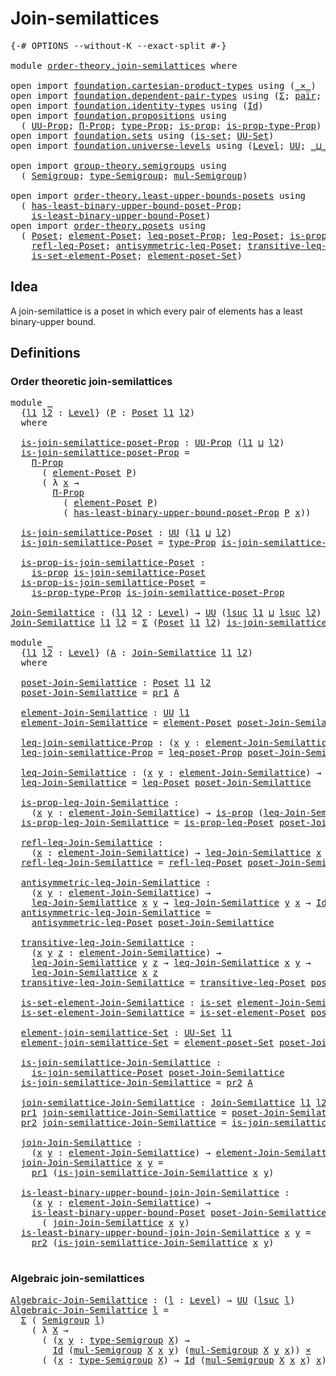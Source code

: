 # Join-semilattices

<pre class="Agda"><a id="30" class="Symbol">{-#</a> <a id="34" class="Keyword">OPTIONS</a> <a id="42" class="Pragma">--without-K</a> <a id="54" class="Pragma">--exact-split</a> <a id="68" class="Symbol">#-}</a>

<a id="73" class="Keyword">module</a> <a id="80" href="order-theory.join-semilattices.html" class="Module">order-theory.join-semilattices</a> <a id="111" class="Keyword">where</a>

<a id="118" class="Keyword">open</a> <a id="123" class="Keyword">import</a> <a id="130" href="foundation.cartesian-product-types.html" class="Module">foundation.cartesian-product-types</a> <a id="165" class="Keyword">using</a> <a id="171" class="Symbol">(</a><a id="172" href="foundation-core.cartesian-product-types.html#590" class="Function Operator">_×_</a><a id="175" class="Symbol">)</a>
<a id="177" class="Keyword">open</a> <a id="182" class="Keyword">import</a> <a id="189" href="foundation.dependent-pair-types.html" class="Module">foundation.dependent-pair-types</a> <a id="221" class="Keyword">using</a> <a id="227" class="Symbol">(</a><a id="228" href="foundation-core.dependent-pair-types.html#515" class="Record">Σ</a><a id="229" class="Symbol">;</a> <a id="231" href="foundation-core.dependent-pair-types.html#588" class="InductiveConstructor">pair</a><a id="235" class="Symbol">;</a> <a id="237" href="foundation-core.dependent-pair-types.html#605" class="Field">pr1</a><a id="240" class="Symbol">;</a> <a id="242" href="foundation-core.dependent-pair-types.html#617" class="Field">pr2</a><a id="245" class="Symbol">)</a>
<a id="247" class="Keyword">open</a> <a id="252" class="Keyword">import</a> <a id="259" href="foundation.identity-types.html" class="Module">foundation.identity-types</a> <a id="285" class="Keyword">using</a> <a id="291" class="Symbol">(</a><a id="292" href="foundation-core.identity-types.html#1767" class="Datatype">Id</a><a id="294" class="Symbol">)</a>
<a id="296" class="Keyword">open</a> <a id="301" class="Keyword">import</a> <a id="308" href="foundation.propositions.html" class="Module">foundation.propositions</a> <a id="332" class="Keyword">using</a>
  <a id="340" class="Symbol">(</a> <a id="342" href="foundation-core.propositions.html#1393" class="Function">UU-Prop</a><a id="349" class="Symbol">;</a> <a id="351" href="foundation-core.propositions.html#6694" class="Function">Π-Prop</a><a id="357" class="Symbol">;</a> <a id="359" href="foundation-core.propositions.html#1495" class="Function">type-Prop</a><a id="368" class="Symbol">;</a> <a id="370" href="foundation-core.propositions.html#1309" class="Function">is-prop</a><a id="377" class="Symbol">;</a> <a id="379" href="foundation-core.propositions.html#1562" class="Function">is-prop-type-Prop</a><a id="396" class="Symbol">)</a>
<a id="398" class="Keyword">open</a> <a id="403" class="Keyword">import</a> <a id="410" href="foundation.sets.html" class="Module">foundation.sets</a> <a id="426" class="Keyword">using</a> <a id="432" class="Symbol">(</a><a id="433" href="foundation-core.sets.html#1113" class="Function">is-set</a><a id="439" class="Symbol">;</a> <a id="441" href="foundation-core.sets.html#1190" class="Function">UU-Set</a><a id="447" class="Symbol">)</a>
<a id="449" class="Keyword">open</a> <a id="454" class="Keyword">import</a> <a id="461" href="foundation.universe-levels.html" class="Module">foundation.universe-levels</a> <a id="488" class="Keyword">using</a> <a id="494" class="Symbol">(</a><a id="495" href="Agda.Primitive.html#597" class="Postulate">Level</a><a id="500" class="Symbol">;</a> <a id="502" href="foundation-core.universe-levels.html#235" class="Primitive">UU</a><a id="504" class="Symbol">;</a> <a id="506" href="Agda.Primitive.html#810" class="Primitive Operator">_⊔_</a><a id="509" class="Symbol">;</a> <a id="511" href="Agda.Primitive.html#780" class="Primitive">lsuc</a><a id="515" class="Symbol">)</a>

<a id="518" class="Keyword">open</a> <a id="523" class="Keyword">import</a> <a id="530" href="group-theory.semigroups.html" class="Module">group-theory.semigroups</a> <a id="554" class="Keyword">using</a>
  <a id="562" class="Symbol">(</a> <a id="564" href="group-theory.semigroups.html#750" class="Function">Semigroup</a><a id="573" class="Symbol">;</a> <a id="575" href="group-theory.semigroups.html#946" class="Function">type-Semigroup</a><a id="589" class="Symbol">;</a> <a id="591" href="group-theory.semigroups.html#1228" class="Function">mul-Semigroup</a><a id="604" class="Symbol">)</a>

<a id="607" class="Keyword">open</a> <a id="612" class="Keyword">import</a> <a id="619" href="order-theory.least-upper-bounds-posets.html" class="Module">order-theory.least-upper-bounds-posets</a> <a id="658" class="Keyword">using</a>
  <a id="666" class="Symbol">(</a> <a id="668" href="order-theory.least-upper-bounds-posets.html#3317" class="Function">has-least-binary-upper-bound-poset-Prop</a><a id="707" class="Symbol">;</a>
    <a id="713" href="order-theory.least-upper-bounds-posets.html#2011" class="Function">is-least-binary-upper-bound-Poset</a><a id="746" class="Symbol">)</a>
<a id="748" class="Keyword">open</a> <a id="753" class="Keyword">import</a> <a id="760" href="order-theory.posets.html" class="Module">order-theory.posets</a> <a id="780" class="Keyword">using</a>
  <a id="788" class="Symbol">(</a> <a id="790" href="order-theory.posets.html#731" class="Function">Poset</a><a id="795" class="Symbol">;</a> <a id="797" href="order-theory.posets.html#1145" class="Function">element-Poset</a><a id="810" class="Symbol">;</a> <a id="812" href="order-theory.posets.html#1194" class="Function">leq-poset-Prop</a><a id="826" class="Symbol">;</a> <a id="828" href="order-theory.posets.html#1280" class="Function">leq-Poset</a><a id="837" class="Symbol">;</a> <a id="839" href="order-theory.posets.html#1375" class="Function">is-prop-leq-Poset</a><a id="856" class="Symbol">;</a>
    <a id="862" href="order-theory.posets.html#1511" class="Function">refl-leq-Poset</a><a id="876" class="Symbol">;</a> <a id="878" href="order-theory.posets.html#1983" class="Function">antisymmetric-leq-Poset</a><a id="901" class="Symbol">;</a> <a id="903" href="order-theory.posets.html#1610" class="Function">transitive-leq-Poset</a><a id="923" class="Symbol">;</a>
    <a id="929" href="order-theory.posets.html#2125" class="Function">is-set-element-Poset</a><a id="949" class="Symbol">;</a> <a id="951" href="order-theory.posets.html#2464" class="Function">element-poset-Set</a><a id="968" class="Symbol">)</a>
</pre>
## Idea

A join-semilattice is a poset in which every pair of elements has a least binary-upper bound.

## Definitions

### Order theoretic join-semilattices

<pre class="Agda"><a id="1142" class="Keyword">module</a> <a id="1149" href="order-theory.join-semilattices.html#1149" class="Module">_</a>
  <a id="1153" class="Symbol">{</a><a id="1154" href="order-theory.join-semilattices.html#1154" class="Bound">l1</a> <a id="1157" href="order-theory.join-semilattices.html#1157" class="Bound">l2</a> <a id="1160" class="Symbol">:</a> <a id="1162" href="Agda.Primitive.html#597" class="Postulate">Level</a><a id="1167" class="Symbol">}</a> <a id="1169" class="Symbol">(</a><a id="1170" href="order-theory.join-semilattices.html#1170" class="Bound">P</a> <a id="1172" class="Symbol">:</a> <a id="1174" href="order-theory.posets.html#731" class="Function">Poset</a> <a id="1180" href="order-theory.join-semilattices.html#1154" class="Bound">l1</a> <a id="1183" href="order-theory.join-semilattices.html#1157" class="Bound">l2</a><a id="1185" class="Symbol">)</a>
  <a id="1189" class="Keyword">where</a>

  <a id="1198" href="order-theory.join-semilattices.html#1198" class="Function">is-join-semilattice-poset-Prop</a> <a id="1229" class="Symbol">:</a> <a id="1231" href="foundation-core.propositions.html#1393" class="Function">UU-Prop</a> <a id="1239" class="Symbol">(</a><a id="1240" href="order-theory.join-semilattices.html#1154" class="Bound">l1</a> <a id="1243" href="Agda.Primitive.html#810" class="Primitive Operator">⊔</a> <a id="1245" href="order-theory.join-semilattices.html#1157" class="Bound">l2</a><a id="1247" class="Symbol">)</a>
  <a id="1251" href="order-theory.join-semilattices.html#1198" class="Function">is-join-semilattice-poset-Prop</a> <a id="1282" class="Symbol">=</a>
    <a id="1288" href="foundation-core.propositions.html#6694" class="Function">Π-Prop</a>
      <a id="1301" class="Symbol">(</a> <a id="1303" href="order-theory.posets.html#1145" class="Function">element-Poset</a> <a id="1317" href="order-theory.join-semilattices.html#1170" class="Bound">P</a><a id="1318" class="Symbol">)</a>
      <a id="1326" class="Symbol">(</a> <a id="1328" class="Symbol">λ</a> <a id="1330" href="order-theory.join-semilattices.html#1330" class="Bound">x</a> <a id="1332" class="Symbol">→</a>
        <a id="1342" href="foundation-core.propositions.html#6694" class="Function">Π-Prop</a>
          <a id="1359" class="Symbol">(</a> <a id="1361" href="order-theory.posets.html#1145" class="Function">element-Poset</a> <a id="1375" href="order-theory.join-semilattices.html#1170" class="Bound">P</a><a id="1376" class="Symbol">)</a>
          <a id="1388" class="Symbol">(</a> <a id="1390" href="order-theory.least-upper-bounds-posets.html#3317" class="Function">has-least-binary-upper-bound-poset-Prop</a> <a id="1430" href="order-theory.join-semilattices.html#1170" class="Bound">P</a> <a id="1432" href="order-theory.join-semilattices.html#1330" class="Bound">x</a><a id="1433" class="Symbol">))</a>

  <a id="1439" href="order-theory.join-semilattices.html#1439" class="Function">is-join-semilattice-Poset</a> <a id="1465" class="Symbol">:</a> <a id="1467" href="foundation-core.universe-levels.html#235" class="Primitive">UU</a> <a id="1470" class="Symbol">(</a><a id="1471" href="order-theory.join-semilattices.html#1154" class="Bound">l1</a> <a id="1474" href="Agda.Primitive.html#810" class="Primitive Operator">⊔</a> <a id="1476" href="order-theory.join-semilattices.html#1157" class="Bound">l2</a><a id="1478" class="Symbol">)</a>
  <a id="1482" href="order-theory.join-semilattices.html#1439" class="Function">is-join-semilattice-Poset</a> <a id="1508" class="Symbol">=</a> <a id="1510" href="foundation-core.propositions.html#1495" class="Function">type-Prop</a> <a id="1520" href="order-theory.join-semilattices.html#1198" class="Function">is-join-semilattice-poset-Prop</a>

  <a id="1554" href="order-theory.join-semilattices.html#1554" class="Function">is-prop-is-join-semilattice-Poset</a> <a id="1588" class="Symbol">:</a>
    <a id="1594" href="foundation-core.propositions.html#1309" class="Function">is-prop</a> <a id="1602" href="order-theory.join-semilattices.html#1439" class="Function">is-join-semilattice-Poset</a>
  <a id="1630" href="order-theory.join-semilattices.html#1554" class="Function">is-prop-is-join-semilattice-Poset</a> <a id="1664" class="Symbol">=</a>
    <a id="1670" href="foundation-core.propositions.html#1562" class="Function">is-prop-type-Prop</a> <a id="1688" href="order-theory.join-semilattices.html#1198" class="Function">is-join-semilattice-poset-Prop</a>

<a id="Join-Semilattice"></a><a id="1720" href="order-theory.join-semilattices.html#1720" class="Function">Join-Semilattice</a> <a id="1737" class="Symbol">:</a> <a id="1739" class="Symbol">(</a><a id="1740" href="order-theory.join-semilattices.html#1740" class="Bound">l1</a> <a id="1743" href="order-theory.join-semilattices.html#1743" class="Bound">l2</a> <a id="1746" class="Symbol">:</a> <a id="1748" href="Agda.Primitive.html#597" class="Postulate">Level</a><a id="1753" class="Symbol">)</a> <a id="1755" class="Symbol">→</a> <a id="1757" href="foundation-core.universe-levels.html#235" class="Primitive">UU</a> <a id="1760" class="Symbol">(</a><a id="1761" href="Agda.Primitive.html#780" class="Primitive">lsuc</a> <a id="1766" href="order-theory.join-semilattices.html#1740" class="Bound">l1</a> <a id="1769" href="Agda.Primitive.html#810" class="Primitive Operator">⊔</a> <a id="1771" href="Agda.Primitive.html#780" class="Primitive">lsuc</a> <a id="1776" href="order-theory.join-semilattices.html#1743" class="Bound">l2</a><a id="1778" class="Symbol">)</a>
<a id="1780" href="order-theory.join-semilattices.html#1720" class="Function">Join-Semilattice</a> <a id="1797" href="order-theory.join-semilattices.html#1797" class="Bound">l1</a> <a id="1800" href="order-theory.join-semilattices.html#1800" class="Bound">l2</a> <a id="1803" class="Symbol">=</a> <a id="1805" href="foundation-core.dependent-pair-types.html#515" class="Record">Σ</a> <a id="1807" class="Symbol">(</a><a id="1808" href="order-theory.posets.html#731" class="Function">Poset</a> <a id="1814" href="order-theory.join-semilattices.html#1797" class="Bound">l1</a> <a id="1817" href="order-theory.join-semilattices.html#1800" class="Bound">l2</a><a id="1819" class="Symbol">)</a> <a id="1821" href="order-theory.join-semilattices.html#1439" class="Function">is-join-semilattice-Poset</a>

<a id="1848" class="Keyword">module</a> <a id="1855" href="order-theory.join-semilattices.html#1855" class="Module">_</a>
  <a id="1859" class="Symbol">{</a><a id="1860" href="order-theory.join-semilattices.html#1860" class="Bound">l1</a> <a id="1863" href="order-theory.join-semilattices.html#1863" class="Bound">l2</a> <a id="1866" class="Symbol">:</a> <a id="1868" href="Agda.Primitive.html#597" class="Postulate">Level</a><a id="1873" class="Symbol">}</a> <a id="1875" class="Symbol">(</a><a id="1876" href="order-theory.join-semilattices.html#1876" class="Bound">A</a> <a id="1878" class="Symbol">:</a> <a id="1880" href="order-theory.join-semilattices.html#1720" class="Function">Join-Semilattice</a> <a id="1897" href="order-theory.join-semilattices.html#1860" class="Bound">l1</a> <a id="1900" href="order-theory.join-semilattices.html#1863" class="Bound">l2</a><a id="1902" class="Symbol">)</a>
  <a id="1906" class="Keyword">where</a>

  <a id="1915" href="order-theory.join-semilattices.html#1915" class="Function">poset-Join-Semilattice</a> <a id="1938" class="Symbol">:</a> <a id="1940" href="order-theory.posets.html#731" class="Function">Poset</a> <a id="1946" href="order-theory.join-semilattices.html#1860" class="Bound">l1</a> <a id="1949" href="order-theory.join-semilattices.html#1863" class="Bound">l2</a>
  <a id="1954" href="order-theory.join-semilattices.html#1915" class="Function">poset-Join-Semilattice</a> <a id="1977" class="Symbol">=</a> <a id="1979" href="foundation-core.dependent-pair-types.html#605" class="Field">pr1</a> <a id="1983" href="order-theory.join-semilattices.html#1876" class="Bound">A</a>

  <a id="1988" href="order-theory.join-semilattices.html#1988" class="Function">element-Join-Semilattice</a> <a id="2013" class="Symbol">:</a> <a id="2015" href="foundation-core.universe-levels.html#235" class="Primitive">UU</a> <a id="2018" href="order-theory.join-semilattices.html#1860" class="Bound">l1</a>
  <a id="2023" href="order-theory.join-semilattices.html#1988" class="Function">element-Join-Semilattice</a> <a id="2048" class="Symbol">=</a> <a id="2050" href="order-theory.posets.html#1145" class="Function">element-Poset</a> <a id="2064" href="order-theory.join-semilattices.html#1915" class="Function">poset-Join-Semilattice</a>

  <a id="2090" href="order-theory.join-semilattices.html#2090" class="Function">leq-join-semilattice-Prop</a> <a id="2116" class="Symbol">:</a> <a id="2118" class="Symbol">(</a><a id="2119" href="order-theory.join-semilattices.html#2119" class="Bound">x</a> <a id="2121" href="order-theory.join-semilattices.html#2121" class="Bound">y</a> <a id="2123" class="Symbol">:</a> <a id="2125" href="order-theory.join-semilattices.html#1988" class="Function">element-Join-Semilattice</a><a id="2149" class="Symbol">)</a> <a id="2151" class="Symbol">→</a> <a id="2153" href="foundation-core.propositions.html#1393" class="Function">UU-Prop</a> <a id="2161" href="order-theory.join-semilattices.html#1863" class="Bound">l2</a>
  <a id="2166" href="order-theory.join-semilattices.html#2090" class="Function">leq-join-semilattice-Prop</a> <a id="2192" class="Symbol">=</a> <a id="2194" href="order-theory.posets.html#1194" class="Function">leq-poset-Prop</a> <a id="2209" href="order-theory.join-semilattices.html#1915" class="Function">poset-Join-Semilattice</a>

  <a id="2235" href="order-theory.join-semilattices.html#2235" class="Function">leq-Join-Semilattice</a> <a id="2256" class="Symbol">:</a> <a id="2258" class="Symbol">(</a><a id="2259" href="order-theory.join-semilattices.html#2259" class="Bound">x</a> <a id="2261" href="order-theory.join-semilattices.html#2261" class="Bound">y</a> <a id="2263" class="Symbol">:</a> <a id="2265" href="order-theory.join-semilattices.html#1988" class="Function">element-Join-Semilattice</a><a id="2289" class="Symbol">)</a> <a id="2291" class="Symbol">→</a> <a id="2293" href="foundation-core.universe-levels.html#235" class="Primitive">UU</a> <a id="2296" href="order-theory.join-semilattices.html#1863" class="Bound">l2</a>
  <a id="2301" href="order-theory.join-semilattices.html#2235" class="Function">leq-Join-Semilattice</a> <a id="2322" class="Symbol">=</a> <a id="2324" href="order-theory.posets.html#1280" class="Function">leq-Poset</a> <a id="2334" href="order-theory.join-semilattices.html#1915" class="Function">poset-Join-Semilattice</a>

  <a id="2360" href="order-theory.join-semilattices.html#2360" class="Function">is-prop-leq-Join-Semilattice</a> <a id="2389" class="Symbol">:</a>
    <a id="2395" class="Symbol">(</a><a id="2396" href="order-theory.join-semilattices.html#2396" class="Bound">x</a> <a id="2398" href="order-theory.join-semilattices.html#2398" class="Bound">y</a> <a id="2400" class="Symbol">:</a> <a id="2402" href="order-theory.join-semilattices.html#1988" class="Function">element-Join-Semilattice</a><a id="2426" class="Symbol">)</a> <a id="2428" class="Symbol">→</a> <a id="2430" href="foundation-core.propositions.html#1309" class="Function">is-prop</a> <a id="2438" class="Symbol">(</a><a id="2439" href="order-theory.join-semilattices.html#2235" class="Function">leq-Join-Semilattice</a> <a id="2460" href="order-theory.join-semilattices.html#2396" class="Bound">x</a> <a id="2462" href="order-theory.join-semilattices.html#2398" class="Bound">y</a><a id="2463" class="Symbol">)</a>
  <a id="2467" href="order-theory.join-semilattices.html#2360" class="Function">is-prop-leq-Join-Semilattice</a> <a id="2496" class="Symbol">=</a> <a id="2498" href="order-theory.posets.html#1375" class="Function">is-prop-leq-Poset</a> <a id="2516" href="order-theory.join-semilattices.html#1915" class="Function">poset-Join-Semilattice</a>

  <a id="2542" href="order-theory.join-semilattices.html#2542" class="Function">refl-leq-Join-Semilattice</a> <a id="2568" class="Symbol">:</a>
    <a id="2574" class="Symbol">(</a><a id="2575" href="order-theory.join-semilattices.html#2575" class="Bound">x</a> <a id="2577" class="Symbol">:</a> <a id="2579" href="order-theory.join-semilattices.html#1988" class="Function">element-Join-Semilattice</a><a id="2603" class="Symbol">)</a> <a id="2605" class="Symbol">→</a> <a id="2607" href="order-theory.join-semilattices.html#2235" class="Function">leq-Join-Semilattice</a> <a id="2628" href="order-theory.join-semilattices.html#2575" class="Bound">x</a> <a id="2630" href="order-theory.join-semilattices.html#2575" class="Bound">x</a>
  <a id="2634" href="order-theory.join-semilattices.html#2542" class="Function">refl-leq-Join-Semilattice</a> <a id="2660" class="Symbol">=</a> <a id="2662" href="order-theory.posets.html#1511" class="Function">refl-leq-Poset</a> <a id="2677" href="order-theory.join-semilattices.html#1915" class="Function">poset-Join-Semilattice</a>

  <a id="2703" href="order-theory.join-semilattices.html#2703" class="Function">antisymmetric-leq-Join-Semilattice</a> <a id="2738" class="Symbol">:</a>
    <a id="2744" class="Symbol">(</a><a id="2745" href="order-theory.join-semilattices.html#2745" class="Bound">x</a> <a id="2747" href="order-theory.join-semilattices.html#2747" class="Bound">y</a> <a id="2749" class="Symbol">:</a> <a id="2751" href="order-theory.join-semilattices.html#1988" class="Function">element-Join-Semilattice</a><a id="2775" class="Symbol">)</a> <a id="2777" class="Symbol">→</a>
    <a id="2783" href="order-theory.join-semilattices.html#2235" class="Function">leq-Join-Semilattice</a> <a id="2804" href="order-theory.join-semilattices.html#2745" class="Bound">x</a> <a id="2806" href="order-theory.join-semilattices.html#2747" class="Bound">y</a> <a id="2808" class="Symbol">→</a> <a id="2810" href="order-theory.join-semilattices.html#2235" class="Function">leq-Join-Semilattice</a> <a id="2831" href="order-theory.join-semilattices.html#2747" class="Bound">y</a> <a id="2833" href="order-theory.join-semilattices.html#2745" class="Bound">x</a> <a id="2835" class="Symbol">→</a> <a id="2837" href="foundation-core.identity-types.html#1767" class="Datatype">Id</a> <a id="2840" href="order-theory.join-semilattices.html#2745" class="Bound">x</a> <a id="2842" href="order-theory.join-semilattices.html#2747" class="Bound">y</a>
  <a id="2846" href="order-theory.join-semilattices.html#2703" class="Function">antisymmetric-leq-Join-Semilattice</a> <a id="2881" class="Symbol">=</a>
    <a id="2887" href="order-theory.posets.html#1983" class="Function">antisymmetric-leq-Poset</a> <a id="2911" href="order-theory.join-semilattices.html#1915" class="Function">poset-Join-Semilattice</a>

  <a id="2937" href="order-theory.join-semilattices.html#2937" class="Function">transitive-leq-Join-Semilattice</a> <a id="2969" class="Symbol">:</a>
    <a id="2975" class="Symbol">(</a><a id="2976" href="order-theory.join-semilattices.html#2976" class="Bound">x</a> <a id="2978" href="order-theory.join-semilattices.html#2978" class="Bound">y</a> <a id="2980" href="order-theory.join-semilattices.html#2980" class="Bound">z</a> <a id="2982" class="Symbol">:</a> <a id="2984" href="order-theory.join-semilattices.html#1988" class="Function">element-Join-Semilattice</a><a id="3008" class="Symbol">)</a> <a id="3010" class="Symbol">→</a>
    <a id="3016" href="order-theory.join-semilattices.html#2235" class="Function">leq-Join-Semilattice</a> <a id="3037" href="order-theory.join-semilattices.html#2978" class="Bound">y</a> <a id="3039" href="order-theory.join-semilattices.html#2980" class="Bound">z</a> <a id="3041" class="Symbol">→</a> <a id="3043" href="order-theory.join-semilattices.html#2235" class="Function">leq-Join-Semilattice</a> <a id="3064" href="order-theory.join-semilattices.html#2976" class="Bound">x</a> <a id="3066" href="order-theory.join-semilattices.html#2978" class="Bound">y</a> <a id="3068" class="Symbol">→</a>
    <a id="3074" href="order-theory.join-semilattices.html#2235" class="Function">leq-Join-Semilattice</a> <a id="3095" href="order-theory.join-semilattices.html#2976" class="Bound">x</a> <a id="3097" href="order-theory.join-semilattices.html#2980" class="Bound">z</a>
  <a id="3101" href="order-theory.join-semilattices.html#2937" class="Function">transitive-leq-Join-Semilattice</a> <a id="3133" class="Symbol">=</a> <a id="3135" href="order-theory.posets.html#1610" class="Function">transitive-leq-Poset</a> <a id="3156" href="order-theory.join-semilattices.html#1915" class="Function">poset-Join-Semilattice</a>

  <a id="3182" href="order-theory.join-semilattices.html#3182" class="Function">is-set-element-Join-Semilattice</a> <a id="3214" class="Symbol">:</a> <a id="3216" href="foundation-core.sets.html#1113" class="Function">is-set</a> <a id="3223" href="order-theory.join-semilattices.html#1988" class="Function">element-Join-Semilattice</a>
  <a id="3250" href="order-theory.join-semilattices.html#3182" class="Function">is-set-element-Join-Semilattice</a> <a id="3282" class="Symbol">=</a> <a id="3284" href="order-theory.posets.html#2125" class="Function">is-set-element-Poset</a> <a id="3305" href="order-theory.join-semilattices.html#1915" class="Function">poset-Join-Semilattice</a>

  <a id="3331" href="order-theory.join-semilattices.html#3331" class="Function">element-join-semilattice-Set</a> <a id="3360" class="Symbol">:</a> <a id="3362" href="foundation-core.sets.html#1190" class="Function">UU-Set</a> <a id="3369" href="order-theory.join-semilattices.html#1860" class="Bound">l1</a>
  <a id="3374" href="order-theory.join-semilattices.html#3331" class="Function">element-join-semilattice-Set</a> <a id="3403" class="Symbol">=</a> <a id="3405" href="order-theory.posets.html#2464" class="Function">element-poset-Set</a> <a id="3423" href="order-theory.join-semilattices.html#1915" class="Function">poset-Join-Semilattice</a>

  <a id="3449" href="order-theory.join-semilattices.html#3449" class="Function">is-join-semilattice-Join-Semilattice</a> <a id="3486" class="Symbol">:</a>
    <a id="3492" href="order-theory.join-semilattices.html#1439" class="Function">is-join-semilattice-Poset</a> <a id="3518" href="order-theory.join-semilattices.html#1915" class="Function">poset-Join-Semilattice</a>
  <a id="3543" href="order-theory.join-semilattices.html#3449" class="Function">is-join-semilattice-Join-Semilattice</a> <a id="3580" class="Symbol">=</a> <a id="3582" href="foundation-core.dependent-pair-types.html#617" class="Field">pr2</a> <a id="3586" href="order-theory.join-semilattices.html#1876" class="Bound">A</a>

  <a id="3591" href="order-theory.join-semilattices.html#3591" class="Function">join-semilattice-Join-Semilattice</a> <a id="3625" class="Symbol">:</a> <a id="3627" href="order-theory.join-semilattices.html#1720" class="Function">Join-Semilattice</a> <a id="3644" href="order-theory.join-semilattices.html#1860" class="Bound">l1</a> <a id="3647" href="order-theory.join-semilattices.html#1863" class="Bound">l2</a>
  <a id="3652" href="foundation-core.dependent-pair-types.html#605" class="Field">pr1</a> <a id="3656" href="order-theory.join-semilattices.html#3591" class="Function">join-semilattice-Join-Semilattice</a> <a id="3690" class="Symbol">=</a> <a id="3692" href="order-theory.join-semilattices.html#1915" class="Function">poset-Join-Semilattice</a>
  <a id="3717" href="foundation-core.dependent-pair-types.html#617" class="Field">pr2</a> <a id="3721" href="order-theory.join-semilattices.html#3591" class="Function">join-semilattice-Join-Semilattice</a> <a id="3755" class="Symbol">=</a> <a id="3757" href="order-theory.join-semilattices.html#3449" class="Function">is-join-semilattice-Join-Semilattice</a>

  <a id="3797" href="order-theory.join-semilattices.html#3797" class="Function">join-Join-Semilattice</a> <a id="3819" class="Symbol">:</a>
    <a id="3825" class="Symbol">(</a><a id="3826" href="order-theory.join-semilattices.html#3826" class="Bound">x</a> <a id="3828" href="order-theory.join-semilattices.html#3828" class="Bound">y</a> <a id="3830" class="Symbol">:</a> <a id="3832" href="order-theory.join-semilattices.html#1988" class="Function">element-Join-Semilattice</a><a id="3856" class="Symbol">)</a> <a id="3858" class="Symbol">→</a> <a id="3860" href="order-theory.join-semilattices.html#1988" class="Function">element-Join-Semilattice</a>
  <a id="3887" href="order-theory.join-semilattices.html#3797" class="Function">join-Join-Semilattice</a> <a id="3909" href="order-theory.join-semilattices.html#3909" class="Bound">x</a> <a id="3911" href="order-theory.join-semilattices.html#3911" class="Bound">y</a> <a id="3913" class="Symbol">=</a>
    <a id="3919" href="foundation-core.dependent-pair-types.html#605" class="Field">pr1</a> <a id="3923" class="Symbol">(</a><a id="3924" href="order-theory.join-semilattices.html#3449" class="Function">is-join-semilattice-Join-Semilattice</a> <a id="3961" href="order-theory.join-semilattices.html#3909" class="Bound">x</a> <a id="3963" href="order-theory.join-semilattices.html#3911" class="Bound">y</a><a id="3964" class="Symbol">)</a>

  <a id="3969" href="order-theory.join-semilattices.html#3969" class="Function">is-least-binary-upper-bound-join-Join-Semilattice</a> <a id="4019" class="Symbol">:</a>
    <a id="4025" class="Symbol">(</a><a id="4026" href="order-theory.join-semilattices.html#4026" class="Bound">x</a> <a id="4028" href="order-theory.join-semilattices.html#4028" class="Bound">y</a> <a id="4030" class="Symbol">:</a> <a id="4032" href="order-theory.join-semilattices.html#1988" class="Function">element-Join-Semilattice</a><a id="4056" class="Symbol">)</a> <a id="4058" class="Symbol">→</a>
    <a id="4064" href="order-theory.least-upper-bounds-posets.html#2011" class="Function">is-least-binary-upper-bound-Poset</a> <a id="4098" href="order-theory.join-semilattices.html#1915" class="Function">poset-Join-Semilattice</a> <a id="4121" href="order-theory.join-semilattices.html#4026" class="Bound">x</a> <a id="4123" href="order-theory.join-semilattices.html#4028" class="Bound">y</a>
      <a id="4131" class="Symbol">(</a> <a id="4133" href="order-theory.join-semilattices.html#3797" class="Function">join-Join-Semilattice</a> <a id="4155" href="order-theory.join-semilattices.html#4026" class="Bound">x</a> <a id="4157" href="order-theory.join-semilattices.html#4028" class="Bound">y</a><a id="4158" class="Symbol">)</a>
  <a id="4162" href="order-theory.join-semilattices.html#3969" class="Function">is-least-binary-upper-bound-join-Join-Semilattice</a> <a id="4212" href="order-theory.join-semilattices.html#4212" class="Bound">x</a> <a id="4214" href="order-theory.join-semilattices.html#4214" class="Bound">y</a> <a id="4216" class="Symbol">=</a>
    <a id="4222" href="foundation-core.dependent-pair-types.html#617" class="Field">pr2</a> <a id="4226" class="Symbol">(</a><a id="4227" href="order-theory.join-semilattices.html#3449" class="Function">is-join-semilattice-Join-Semilattice</a> <a id="4264" href="order-theory.join-semilattices.html#4212" class="Bound">x</a> <a id="4266" href="order-theory.join-semilattices.html#4214" class="Bound">y</a><a id="4267" class="Symbol">)</a>

</pre>
### Algebraic join-semilattices

<pre class="Agda"><a id="Algebraic-Join-Semilattice"></a><a id="4316" href="order-theory.join-semilattices.html#4316" class="Function">Algebraic-Join-Semilattice</a> <a id="4343" class="Symbol">:</a> <a id="4345" class="Symbol">(</a><a id="4346" href="order-theory.join-semilattices.html#4346" class="Bound">l</a> <a id="4348" class="Symbol">:</a> <a id="4350" href="Agda.Primitive.html#597" class="Postulate">Level</a><a id="4355" class="Symbol">)</a> <a id="4357" class="Symbol">→</a> <a id="4359" href="foundation-core.universe-levels.html#235" class="Primitive">UU</a> <a id="4362" class="Symbol">(</a><a id="4363" href="Agda.Primitive.html#780" class="Primitive">lsuc</a> <a id="4368" href="order-theory.join-semilattices.html#4346" class="Bound">l</a><a id="4369" class="Symbol">)</a>
<a id="4371" href="order-theory.join-semilattices.html#4316" class="Function">Algebraic-Join-Semilattice</a> <a id="4398" href="order-theory.join-semilattices.html#4398" class="Bound">l</a> <a id="4400" class="Symbol">=</a>
  <a id="4404" href="foundation-core.dependent-pair-types.html#515" class="Record">Σ</a> <a id="4406" class="Symbol">(</a> <a id="4408" href="group-theory.semigroups.html#750" class="Function">Semigroup</a> <a id="4418" href="order-theory.join-semilattices.html#4398" class="Bound">l</a><a id="4419" class="Symbol">)</a>
    <a id="4425" class="Symbol">(</a> <a id="4427" class="Symbol">λ</a> <a id="4429" href="order-theory.join-semilattices.html#4429" class="Bound">X</a> <a id="4431" class="Symbol">→</a>
      <a id="4439" class="Symbol">(</a> <a id="4441" class="Symbol">(</a><a id="4442" href="order-theory.join-semilattices.html#4442" class="Bound">x</a> <a id="4444" href="order-theory.join-semilattices.html#4444" class="Bound">y</a> <a id="4446" class="Symbol">:</a> <a id="4448" href="group-theory.semigroups.html#946" class="Function">type-Semigroup</a> <a id="4463" href="order-theory.join-semilattices.html#4429" class="Bound">X</a><a id="4464" class="Symbol">)</a> <a id="4466" class="Symbol">→</a>
        <a id="4476" href="foundation-core.identity-types.html#1767" class="Datatype">Id</a> <a id="4479" class="Symbol">(</a><a id="4480" href="group-theory.semigroups.html#1228" class="Function">mul-Semigroup</a> <a id="4494" href="order-theory.join-semilattices.html#4429" class="Bound">X</a> <a id="4496" href="order-theory.join-semilattices.html#4442" class="Bound">x</a> <a id="4498" href="order-theory.join-semilattices.html#4444" class="Bound">y</a><a id="4499" class="Symbol">)</a> <a id="4501" class="Symbol">(</a><a id="4502" href="group-theory.semigroups.html#1228" class="Function">mul-Semigroup</a> <a id="4516" href="order-theory.join-semilattices.html#4429" class="Bound">X</a> <a id="4518" href="order-theory.join-semilattices.html#4444" class="Bound">y</a> <a id="4520" href="order-theory.join-semilattices.html#4442" class="Bound">x</a><a id="4521" class="Symbol">))</a> <a id="4524" href="foundation-core.cartesian-product-types.html#590" class="Function Operator">×</a>
      <a id="4532" class="Symbol">(</a> <a id="4534" class="Symbol">(</a><a id="4535" href="order-theory.join-semilattices.html#4535" class="Bound">x</a> <a id="4537" class="Symbol">:</a> <a id="4539" href="group-theory.semigroups.html#946" class="Function">type-Semigroup</a> <a id="4554" href="order-theory.join-semilattices.html#4429" class="Bound">X</a><a id="4555" class="Symbol">)</a> <a id="4557" class="Symbol">→</a> <a id="4559" href="foundation-core.identity-types.html#1767" class="Datatype">Id</a> <a id="4562" class="Symbol">(</a><a id="4563" href="group-theory.semigroups.html#1228" class="Function">mul-Semigroup</a> <a id="4577" href="order-theory.join-semilattices.html#4429" class="Bound">X</a> <a id="4579" href="order-theory.join-semilattices.html#4535" class="Bound">x</a> <a id="4581" href="order-theory.join-semilattices.html#4535" class="Bound">x</a><a id="4582" class="Symbol">)</a> <a id="4584" href="order-theory.join-semilattices.html#4535" class="Bound">x</a><a id="4585" class="Symbol">))</a>
</pre>